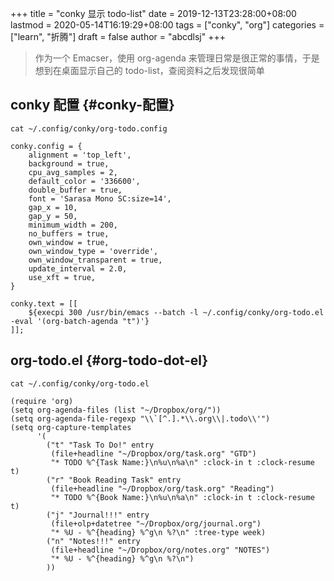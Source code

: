 +++
title = "conky 显示 todo-list"
date = 2019-12-13T23:28:00+08:00
lastmod = 2020-05-14T16:19:29+08:00
tags = ["conky", "org"]
categories = ["learn", "折腾"]
draft = false
author = "abcdlsj"
+++

> 作为一个 Emacser，使用 org-agenda 来管理日常是很正常的事情，于是想到在桌面显示自己的 todo-list，查阅资料之后发现很简单

<!--more-->


## conky 配置 {#conky-配置}

```shell
cat ~/.config/conky/org-todo.config
```

```text
conky.config = {
    alignment = 'top_left',
    background = true,
    cpu_avg_samples = 2,
    default_color = '336600',
    double_buffer = true,
    font = 'Sarasa Mono SC:size=14',
    gap_x = 10,
    gap_y = 50,
    minimum_width = 200,
    no_buffers = true,
    own_window = true,
    own_window_type = 'override',
    own_window_transparent = true,
    update_interval = 2.0,
    use_xft = true,
}

conky.text = [[
    ${execpi 300 /usr/bin/emacs --batch -l ~/.config/conky/org-todo.el -eval '(org-batch-agenda "t")'}
]];
```


## org-todo.el {#org-todo-dot-el}

```shell
cat ~/.config/conky/org-todo.el
```

```text
(require 'org)
(setq org-agenda-files (list "~/Dropbox/org/"))
(setq org-agenda-file-regexp "\\`[^.].*\\.org\\|.todo\\'")
(setq org-capture-templates
      '(
        ("t" "Task To Do!" entry
         (file+headline "~/Dropbox/org/task.org" "GTD")
         "* TODO %^{Task Name:}\n%u\n%a\n" :clock-in t :clock-resume t)
        ("r" "Book Reading Task" entry
         (file+headline "~/Dropbox/org/task.org" "Reading")
         "* TODO %^{Book Name:}\n%u\n%a\n" :clock-in t :clock-resume t)
        ("j" "Journal!!!" entry
         (file+olp+datetree "~/Dropbox/org/journal.org")
         "* %U - %^{heading} %^g\n %?\n" :tree-type week)
        ("n" "Notes!!!" entry
         (file+headline "~/Dropbox/org/notes.org" "NOTES")
         "* %U - %^{heading} %^g\n %?\n")
        ))
```
